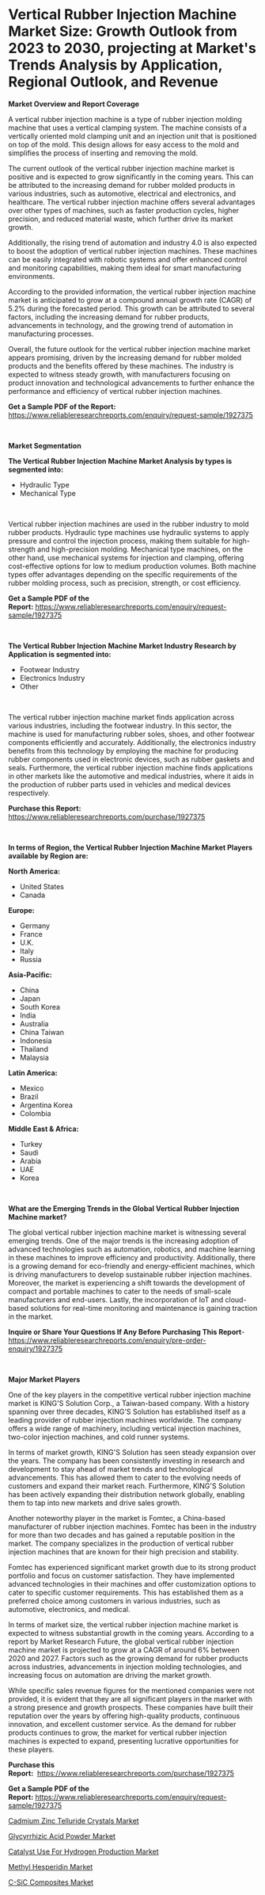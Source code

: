 <p><h1>Vertical Rubber Injection Machine Market Size: Growth Outlook from 2023 to 2030, projecting at Market's Trends Analysis by Application, Regional Outlook, and Revenue</h1></p><p><strong>Market Overview and Report Coverage</strong></p>
<p><p>A vertical rubber injection machine is a type of rubber injection molding machine that uses a vertical clamping system. The machine consists of a vertically oriented mold clamping unit and an injection unit that is positioned on top of the mold. This design allows for easy access to the mold and simplifies the process of inserting and removing the mold.</p><p>The current outlook of the vertical rubber injection machine market is positive and is expected to grow significantly in the coming years. This can be attributed to the increasing demand for rubber molded products in various industries, such as automotive, electrical and electronics, and healthcare. The vertical rubber injection machine offers several advantages over other types of machines, such as faster production cycles, higher precision, and reduced material waste, which further drive its market growth.</p><p>Additionally, the rising trend of automation and industry 4.0 is also expected to boost the adoption of vertical rubber injection machines. These machines can be easily integrated with robotic systems and offer enhanced control and monitoring capabilities, making them ideal for smart manufacturing environments.</p><p>According to the provided information, the vertical rubber injection machine market is anticipated to grow at a compound annual growth rate (CAGR) of 5.2% during the forecasted period. This growth can be attributed to several factors, including the increasing demand for rubber products, advancements in technology, and the growing trend of automation in manufacturing processes.</p><p>Overall, the future outlook for the vertical rubber injection machine market appears promising, driven by the increasing demand for rubber molded products and the benefits offered by these machines. The industry is expected to witness steady growth, with manufacturers focusing on product innovation and technological advancements to further enhance the performance and efficiency of vertical rubber injection machines.</p></p>
<p><strong>Get a Sample PDF of the Report:</strong> <a href="https://www.reliableresearchreports.com/enquiry/request-sample/1927375">https://www.reliableresearchreports.com/enquiry/request-sample/1927375</a></p>
<p>&nbsp;</p>
<p><strong>Market Segmentation</strong></p>
<p><strong>The Vertical Rubber Injection Machine Market Analysis by types is segmented into:</strong></p>
<p><ul><li>Hydraulic Type</li><li>Mechanical Type</li></ul></p>
<p>&nbsp;</p>
<p><p>Vertical rubber injection machines are used in the rubber industry to mold rubber products. Hydraulic type machines use hydraulic systems to apply pressure and control the injection process, making them suitable for high-strength and high-precision molding. Mechanical type machines, on the other hand, use mechanical systems for injection and clamping, offering cost-effective options for low to medium production volumes. Both machine types offer advantages depending on the specific requirements of the rubber molding process, such as precision, strength, or cost efficiency.</p></p>
<p><strong>Get a Sample PDF of the Report:</strong>&nbsp;<a href="https://www.reliableresearchreports.com/enquiry/request-sample/1927375">https://www.reliableresearchreports.com/enquiry/request-sample/1927375</a></p>
<p>&nbsp;</p>
<p><strong>The Vertical Rubber Injection Machine Market Industry Research by Application is segmented into:</strong></p>
<p><ul><li>Footwear Industry</li><li>Electronics Industry</li><li>Other</li></ul></p>
<p>&nbsp;</p>
<p><p>The vertical rubber injection machine market finds application across various industries, including the footwear industry. In this sector, the machine is used for manufacturing rubber soles, shoes, and other footwear components efficiently and accurately. Additionally, the electronics industry benefits from this technology by employing the machine for producing rubber components used in electronic devices, such as rubber gaskets and seals. Furthermore, the vertical rubber injection machine finds applications in other markets like the automotive and medical industries, where it aids in the production of rubber parts used in vehicles and medical devices respectively.</p></p>
<p><strong>Purchase this Report:</strong>&nbsp; <a href="https://www.reliableresearchreports.com/purchase/1927375">https://www.reliableresearchreports.com/purchase/1927375</a></p>
<p>&nbsp;</p>
<p><strong>In terms of Region, the Vertical Rubber Injection Machine Market Players available by Region are:</strong></p>
<p>
    <p> <strong> North America: </strong>
        <ul>
            <li>United States</li>
            <li>Canada</li>
        </ul>
        </p> 
    <p> <strong> Europe: </strong>
        <ul>
            <li>Germany</li>
            <li>France</li>
            <li>U.K.</li>
            <li>Italy</li>
            <li>Russia</li>
        </ul>
        </p> 
    <p> <strong> Asia-Pacific: </strong>
        <ul>
            <li>China</li>
            <li>Japan</li>
            <li>South Korea</li>
            <li>India</li>
            <li>Australia</li>
            <li>China Taiwan</li>
            <li>Indonesia</li>
            <li>Thailand</li>
            <li>Malaysia</li>
        </ul>
        </p> 
    <p> <strong> Latin America: </strong>
        <ul>
            <li>Mexico</li>
            <li>Brazil</li>
            <li>Argentina Korea</li>
            <li>Colombia</li>
        </ul>
        </p> 
    <p> <strong> Middle East & Africa: </strong>
        <ul>
            <li>Turkey</li>
            <li>Saudi</li>
            <li>Arabia</li>
            <li>UAE</li>
            <li>Korea</li>
        </ul>
    </p>
    </p>
<p>&nbsp;</p>
<p><strong>What are the Emerging Trends in the Global Vertical Rubber Injection Machine market?</strong></p>
<p><p>The global vertical rubber injection machine market is witnessing several emerging trends. One of the major trends is the increasing adoption of advanced technologies such as automation, robotics, and machine learning in these machines to improve efficiency and productivity. Additionally, there is a growing demand for eco-friendly and energy-efficient machines, which is driving manufacturers to develop sustainable rubber injection machines. Moreover, the market is experiencing a shift towards the development of compact and portable machines to cater to the needs of small-scale manufacturers and end-users. Lastly, the incorporation of IoT and cloud-based solutions for real-time monitoring and maintenance is gaining traction in the market.</p></p>
<p><strong>Inquire or Share Your Questions If Any Before Purchasing This Report</strong>- <a href="https://www.reliableresearchreports.com/enquiry/pre-order-enquiry/1927375">https://www.reliableresearchreports.com/enquiry/pre-order-enquiry/1927375</a></p>
<p>&nbsp;</p>
<p><strong>Major Market Players</strong></p>
<p><p>One of the key players in the competitive vertical rubber injection machine market is KING'S Solution Corp., a Taiwan-based company. With a history spanning over three decades, KING'S Solution has established itself as a leading provider of rubber injection machines worldwide. The company offers a wide range of machinery, including vertical injection machines, two-color injection machines, and cold runner systems. </p><p>In terms of market growth, KING'S Solution has seen steady expansion over the years. The company has been consistently investing in research and development to stay ahead of market trends and technological advancements. This has allowed them to cater to the evolving needs of customers and expand their market reach. Furthermore, KING'S Solution has been actively expanding their distribution network globally, enabling them to tap into new markets and drive sales growth.</p><p>Another noteworthy player in the market is Fomtec, a China-based manufacturer of rubber injection machines. Fomtec has been in the industry for more than two decades and has gained a reputable position in the market. The company specializes in the production of vertical rubber injection machines that are known for their high precision and stability.</p><p>Fomtec has experienced significant market growth due to its strong product portfolio and focus on customer satisfaction. They have implemented advanced technologies in their machines and offer customization options to cater to specific customer requirements. This has established them as a preferred choice among customers in various industries, such as automotive, electronics, and medical.</p><p>In terms of market size, the vertical rubber injection machine market is expected to witness substantial growth in the coming years. According to a report by Market Research Future, the global vertical rubber injection machine market is projected to grow at a CAGR of around 6% between 2020 and 2027. Factors such as the growing demand for rubber products across industries, advancements in injection molding technologies, and increasing focus on automation are driving the market growth.</p><p>While specific sales revenue figures for the mentioned companies were not provided, it is evident that they are all significant players in the market with a strong presence and growth prospects. These companies have built their reputation over the years by offering high-quality products, continuous innovation, and excellent customer service. As the demand for rubber products continues to grow, the market for vertical rubber injection machines is expected to expand, presenting lucrative opportunities for these players.</p></p>
<p><strong>Purchase this Report:</strong>&nbsp;&nbsp;<a href="https://www.reliableresearchreports.com/purchase/1927375">https://www.reliableresearchreports.com/purchase/1927375</a></p>
<p></p>
<p><strong>Get a Sample PDF of the Report:</strong>&nbsp;<a href="https://www.reliableresearchreports.com/enquiry/request-sample/1927375">https://www.reliableresearchreports.com/enquiry/request-sample/1927375</a></p>
<p><p><a href="https://www.linkedin.com/pulse/decoding-cadmium-zinc-telluride-crystals-market-deep-dive-latest-jnyde/">Cadmium Zinc Telluride Crystals Market</a></p><p><a href="https://medium.com/@peatebilly85475/glycyrrhizic-acid-powder-market-trends-forecast-and-competitive-analysis-to-2030-867fee4d7026">Glycyrrhizic Acid Powder Market</a></p><p><a href="https://www.linkedin.com/pulse/catalyst-use-hydrogen-production-market-size-2023--1lrle/">Catalyst Use For Hydrogen Production Market</a></p><p><a href="https://medium.com/@rombilly2345/methyl-hesperidin-market-outlook-industry-overview-and-forecast-2023-to-2030-71f834df2c0f">Methyl Hesperidin Market</a></p><p><a href="https://www.linkedin.com/pulse/c-sic-composites-market-size-share-amp-trends-analysis-report-lvgle/">C-SiC Composites Market</a></p></p>